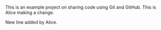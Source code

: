 This is an example project on sharing code using Git and GitHub.  This is Alice making a change.

New line added by Alice.
